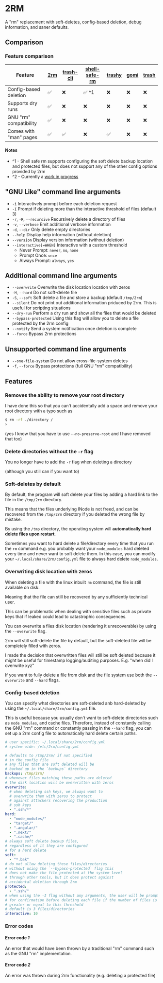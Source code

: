 # 2RM

A "rm" replacement with soft-deletes, config-based deletion, debug information, and saner defaults.

## Comparison

### Feature comparison

| Feature                | [2rm](https://github.com/hudson-newey/2rm) | [trash-cli](https://github.com/andreafrancia/trash-cli) | [shell-safe-rm](https://github.com/kaelzhang/shell-safe-rm) | [trashy](https://github.com/oberblastmeister/trashy) | [gomi](https://github.com/babarot/gomi) | [trash](https://github.com/sindresorhus/trash) |
| ---------------------- | ------------------------------------------ | ------------------------------------------------------- | ----------------------------------------------------------- | ---------------------------------------------------- | --------------------------------------- | ---------------------------------------------- |
| Config-based deletion  | ✅                                         | ❌                                                      | ✅ ^1                                                       | ❌                                                   | ❌                                      | ❌                                             |
| Supports dry runs      | ✅                                         | ❌                                                      | ❌                                                          | ❌                                                   | ❌                                      | ❌                                             |
| GNU "rm" compatibility | ✅                                         | ❌                                                      | ❌                                                          | ❌                                                   | ❌                                      | ❌                                             |
| Comes with "man" pages | ✅                                         | ✅                                                      | ❌                                                          | ✅                                                   | ❌                                      | ❌                                             |

#### Notes

- ^1 - Shell safe rm supports configuring the soft delete backup location and protected files, but does not support any of the other config options provided by 2rm
- ^2 - Currently a [work in progress](https://github.com/hudson-newey/2rm/issues?q=sort%3Aupdated-desc+is%3Aissue+is%3Aopen+label%3A%22GNU+compatability%22)

## "GNU Like" command line arguments

- `-i` Interactively prompt before each deletion request
- `-I` Prompt if deleting more than the interactive threshold of files (default 3)
- `-r`, `-R`, `--recursive` Recursively delete a directory of files
- `-v`, `--verbose` Emit additional verbose information
- `-d`, `--dir` Only delete empty directories
- `--help` Display help information (without deletion)
- `--version` Display version information (without deletion)
- `--interactive[=WHEN]` Interactive with a custom threshold
  - Never Prompt: `never`, `no`, `none`
  - Prompt Once: `once`
  - Always Prompt: `always`, `yes`

## Additional command line arguments

- `--overwrite` Overwrite the disk location location with zeros
- `-H`, `--hard` Do not soft-delete file
- `-S`, `--soft` Soft delete a file and store a backup (default `/tmp/2rm`)
- `--silent` Do not print out additional information priduced by 2rm. This is useful for scripting situations
- `--dry-run` Perform a dry run and show all the files that would be deleted
- `--bypass-protected` Using this flag will allow you to delete a file protected by the 2rm config
- `--notify` Send a system notification once deletion is complete
- `--force` Bypass 2rm protections

## Unsupported command line arguments

- `--one-file-system` Do not allow cross-file-system deletes
- `-f`, `--force` Bypass protections (full GNU "rm" compatibility)

## Features

### Removes the ability to remove your root directory

I have done this so that you can't accidentally add a space and remove your root directory with a typo such as

```sh
$ rm -rf ./directory /
>
```

(yes I know that you have to use `--no-preserve-root` and I have removed that too)

### Delete directories without the `-r` flag

You no longer have to add the `-r` flag when deleting a directory

(although you still can if you want to)

### Soft-deletes by default

By default, the program will soft delete your files by adding a hard link to the file in the `/tmp/2rm` directory.

This means that the files underlying INode is not freed, and can be recovered from the `/tmp/2rm` directory if you deleted the wrong file by mistake.

By using the `/tmp` directory, the operating system will **automatically hard delete files upon restart**.

Sometimes you want to hard delete a file/directory every time that you run the `rm` command e.g. you probably want your `node_modules` hard deleted every time and never want to soft delete them.
In this case, you can modify your `~/.local/share/2rm/config.yml` file to always hard delete `node_modules`.

### Overwriting disk location with zeros

When deleting a file with the linux inbuilt `rm` command, the file is still available on disk.

Meaning that the file can still be recovered by any sufficiently technical user.

This can be problematic when dealing with sensitive files such as private keys that if leaked could lead to catastrophic consequences.

You can overwrite a files disk location (rendering it unrecoverable) by using the `--overwrite` flag.

2rm will still soft-delete the file by default, but the soft-deleted file will be completely filled with zeros.

I made the decision that overwritten files will still be soft deleted because it might be useful for timestamp logging/auditing purposes.
E.g. "when did I overwrite xyz"

If you want to fully delete a file from disk and the file system use both the `--overwrite` and `--hard` flags.

### Config-based deletion

You can specify what directories are soft-deleted anb hard-deleted by using the `~/.local/share/2rm/config.yml` file.

This is useful because you usually don't want to soft-delete directories such as `node_modules`, and cache files.
Therefore, instead of constantly calling the GNU "rm" command or constantly passing in the `--hard` flag, you can
set up a 2rm config file to automatically hard delete certain paths.

```yml
# user specific: ~/.local/share/2rm/config.yml
# system wide: /etc/2rm/config.yml

# defaults to /tmp/2rm/ if not specified
# in the config file
# any files that are soft deleted will be
# backed up in the `backups` directory
backups: /tmp/2rm/
# whenever files matching these paths are deleted
# the disk location will be overwritten with zeros
overwrite:
  # when deleting ssh keys, we always want to
  # overwrite them with zeros to protect
  # against attackers recovering the production
  # ssh keys
  - ".ssh/*"
hard:
  - "node_modules/"
  - "target/"
  - ".angular/"
  - ".next/"
  - ".cache/"
# always soft delete backup files,
# regardless of it they are configured
# for a hard delete
soft:
  - "*.bak"
# do not allow deleting these files/directories
# without using the `--bypass-protected` flag this
# does not make the file protected at the system level
# through other tools, but it does protect against
# accidental deletion through 2rm
protected:
  - ".ssh/"
# when using the -I flag without any arguments, the user will be prompted
# for confirmation before deleting each file if the number of files is
# greater or equal to this threshold
# default is 3 files/directories
interactive: 10
```

### Error codes

#### Error code _1_

An error that would have been thrown by a traditional "rm" command such as
the GNU "rm" implementation.

#### Error code _2_

An error was thrown during 2rm functionality (e.g. deleting a protected file)

